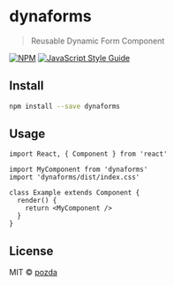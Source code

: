 # dynaforms

> Reusable Dynamic Form Component

[![NPM](https://img.shields.io/npm/v/dynaforms.svg)](https://www.npmjs.com/package/dynaforms) [![JavaScript Style Guide](https://img.shields.io/badge/code_style-standard-brightgreen.svg)](https://standardjs.com)

## Install

```bash
npm install --save dynaforms
```

## Usage

```tsx
import React, { Component } from 'react'

import MyComponent from 'dynaforms'
import 'dynaforms/dist/index.css'

class Example extends Component {
  render() {
    return <MyComponent />
  }
}
```

## License

MIT © [pozda](https://github.com/pozda)
